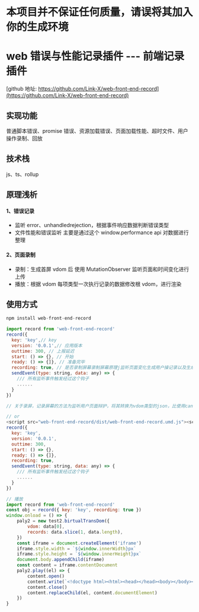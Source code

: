 # 本项目并不保证任何质量，请误将其加入你的生成环境

# web 错误与性能记录插件 --- 前端记录插件

[github 地址: https://github.com/Link-X/web-front-end-record](https://github.com/Link-X/web-front-end-record)

## 实现功能

普通脚本错误、promise 错误、资源加载错误、页面加载性能、超时文件、用户操作录制、回放

## 技术栈

js、ts、rollup

## 原理浅析

#### 1、错误记录

-   监听 error、unhandledrejection，根据事件响应数据判断错误类型
-   文件性能和错误监听 主要是通过这个 window.performance api 对数据进行整理

#### 2、页面录制

-   录制：生成首屏 vdom 后 使用 MutationObserver 监听页面和时间变化进行上传
-   播放：根据 vdom 每项类型一次执行记录的数据修改根 vdom，进行渲染

## 使用方式

```javascript
npm install web-front-end-record
```

```javascript
import record from 'web-front-end-record'
record({
  key: 'key',// key
  version: '0.0.1',// 应用版本
  outtime: 300, // 上报延迟
  start: () => {}, // 开始
  ready: () => {]}, // 准备完毕
  recording: true, // 是否录制屏幕录制屏幕原理j监听页面变化生成用户操记录以及生成当前页面虚拟dom, 最终上传的是一json数据.如需播放则引用birtual-trans-dom.ts(tip: 虽然我们录屏的方式是把dom转换成vdom，相比canvas能大幅减小体积，却依然很大，用户的随便操作录屏记录就能有几mb的大小。谨慎使用
  sendEvent(type: string, data: any) => {
    /// 所有监听事件触发经过这个钩子
    ......
  }
})

// 关于录屏，记录屏幕的方法为监听用户页面辩护，将其转换为vdom类型的json，比使用canvas记录能大幅度减小体积，但是依然很大，用户随便操作的记录依然有几mb的大小。并且由于记录还没有记录操作时间间隔，所以变化均按500 毫秒播放，以及每次出现变化播放插件都会全屏渲染一般，所以播放时会出现感觉卡顿。

// or
<script src="web-front-end-record/dist/web-front-end-record.umd.js"><script>
record({
  key: 'key',
  version: '0.0.1',
  outtime: 300,
  start: () => {},
  ready: () => {]},
  recording: true,
  sendEvent(type: string, data: any) => {
    /// 所有监听事件触发经过这个钩子
    ......
  }
})


```

```javascript
// 播放
import record from 'web-front-end-record'
const obj = record({ key: 'key', recording: true })
window.onload = () => {
    paly2 = new test2.birtualTransDom({
        vdom: data[0],
        records: data.slice(1, data.length),
    })
    const iframe = document.createElement('iframe')
    iframe.style.width = `${window.innerWidth}px`
    iframe.style.height = `${window.innerHeight}px`
    document.body.appendChild(iframe)
    const content = iframe.contentDocument
    paly2.play((el) => {
        content.open()
        content.write(`<!doctype html><html><head></head><body></body></html>`)
        content.close()
        content.replaceChild(el, content.documentElement)
    })
}
```
